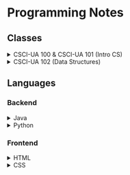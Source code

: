 # Programming Notes

## Classes

<details>
	<summary>CSCI-UA 100 & CSCI-UA 101 (Intro CS)</summary>

- [ASCII](./Topics/ascii.md)
- [Copy vs. Reference](./Topics/copy_vs_ref.md)
- [OOP](./Topics/oop.md)

</details>

<details>
	<summary>CSCI-UA 102 (Data Structures)</summary>

- [Intro](./Topics/cs102_intro.md)
- [Generics](./Topics/cs102_generics.md)
- [Big O Notation](./Topics/cs102_big_o.md)
- [Linked Lists](./Topics/cs102_linked_list.md)
- [Stacks](./Topics/cs102_stack.md)
- [Queues](./Topics/cs102_queue.md)
- [Intro to Trees](./Topics/cs102_tree.md)
- [BST](./Topics/cs102_bst.md)
- Heap
- Sorts
- AVL Tree
- Hash Map

</details>

<!-- remove -->
<!-- - [DFS](./Topics/dfs.md)
- [BFS](./Topics/bfs.md)
- [Binary Search](./Topics/binary_search.md)
- [Knapsack](./Topics/knapsack.md) -->


<!-- may change architecture in the future -->
## Languages

### Backend

<details>
	<summary>Java</summary>

- [Basics](./Topics/java_basics.md)
- [Reference Code](./Topics/java_code.md)

</details>
<details>
	<summary>Python</summary>

- [Basics](./Topics/python_basics.md)
- [Reference Code](./Topics/python_code.md)

</details>

### Frontend

<details>
	<summary>HTML</summary>

- [Tags and Elements](./Topics/html_tags.md)
- Attributes
- [Semantic Tags](./Topics/html_semantics.md)

</details>
<details>
	<summary>CSS</summary>

- WIP

</details>	